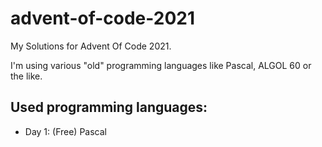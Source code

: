 # advent-of-code-2021
My Solutions for Advent Of Code 2021.

I'm using various "old" programming languages like Pascal, ALGOL 60 or the like.


## Used programming languages:

- Day 1: (Free) Pascal

